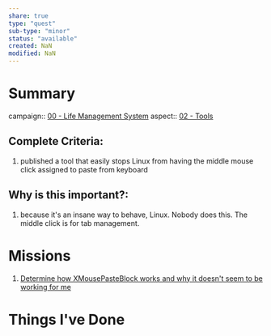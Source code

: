 ```yaml
---
share: true
type: "quest"
sub-type: "minor"
status: "available"
created: NaN 
modified: NaN
---
```

 
 
# Summary
campaign:: [00 - Life Management System](./00%20-%20Life%20Management%20System.md)
aspect:: [02 - Tools](./02%20-%20Tools.md)
## Complete Criteria:
1. published a tool that easily stops Linux from having the middle mouse click assigned to paste from keyboard

## Why is this important?:
1. because it's an insane way to behave, Linux.  Nobody does this.  The middle click is for tab management.
# Missions
1. [Determine how XMousePasteBlock works and why it doesn't seem to be working for me](./Determine%20how%20XMousePasteBlock%20works%20and%20why%20it%20doesn't%20seem%20to%20be%20working%20for%20me.md)
# Things I've Done